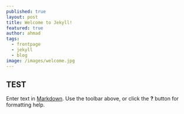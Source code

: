 ```yaml
---
published: true
layout: post
title: Welcome to Jekyll!
featured: true
author: ahmad
tags:
  - frontpage
  - jekyll
  - blog
image: /images/welcome.jpg
---
```



## TEST
Enter text in [Markdown](http://daringfireball.net/projects/markdown/). Use the toolbar above, or click the **?** button for formatting help.
